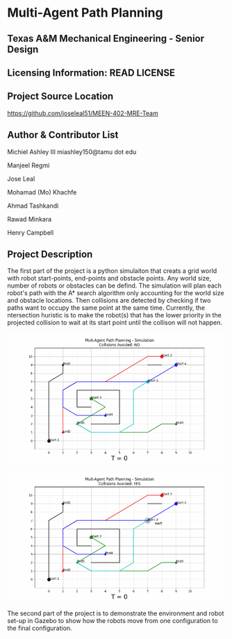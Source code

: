# Multi-Agent Path Planning
## Texas A&M Mechanical Engineering - Senior Design

## Licensing Information: READ LICENSE

## Project Source Location
https://github.com/joseleal51/MEEN-402-MRE-Team

## Author & Contributor List

Michiel Ashley III miashley150@tamu dot edu

Manjeel Regmi

Jose Leal

Mohamad (Mo) Khachfe

Ahmad Tashkandi

Rawad Minkara

Henry Campbell

## Project Description

The first part of the project is a python simulaiton that creats a grid world with robot start-points, end-points and obstacle points. Any world size, number of robots or obstacles can be defind. The simulation will plan each robot's path with the A* search algorithm only accounting for the world size and obstacle locations. Then collisions are detected by checking if two paths want to occupy the same point at the same time. Currently, the ntersection huristic is to make the robot(s) that has the lower priority in the projected collision to wait at its start point until the collison will not happen.

![alt text](https://github.com/joseleal51/MEEN-402-MRE-Team/blob/master/show_collision_FINAL_NO.gif?raw=true)

![alt text](https://github.com/joseleal51/MEEN-402-MRE-Team/blob/master/show_collision_FINAL_YES.gif?raw=true)

The second part of the project is to demonstrate the environment and robot set-up in Gazebo to show how the robots move from one configuration to the final configuration. 
